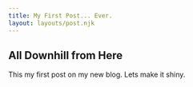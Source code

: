 ```yaml
---
title: My First Post... Ever.
layout: layouts/post.njk
---
```


## All Downhill from Here

This my first post on my new blog. Lets make it shiny.
